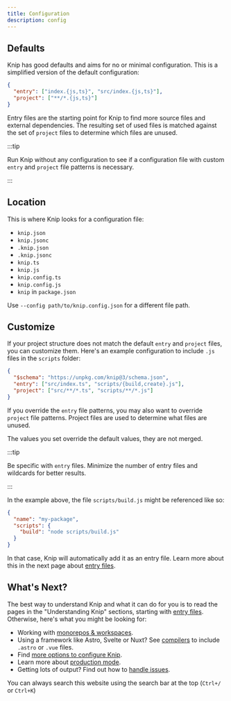 ```yaml
---
title: Configuration
description: config
---
```


## Defaults

Knip has good defaults and aims for no or minimal configuration. This is a
simplified version of the default configuration:

```json
{
  "entry": ["index.{js,ts}", "src/index.{js,ts}"],
  "project": ["**/*.{js,ts}"]
}
```

Entry files are the starting point for Knip to find more source files and
external dependencies. The resulting set of used files is matched against the
set of `project` files to determine which files are unused.

:::tip

Run Knip without any configuration to see if a configuration file with custom
`entry` and `project` file patterns is necessary.

:::

## Location

This is where Knip looks for a configuration file:

- `knip.json`
- `knip.jsonc`
- `.knip.json`
- `.knip.jsonc`
- `knip.ts`
- `knip.js`
- `knip.config.ts`
- `knip.config.js`
- `knip` in `package.json`

Use `--config path/to/knip.config.json` for a different file path.

## Customize

If your project structure does not match the default `entry` and `project`
files, you can customize them. Here's an example configuration to include `.js`
files in the `scripts` folder:

```json title="knip.json"
{
  "$schema": "https://unpkg.com/knip@3/schema.json",
  "entry": ["src/index.ts", "scripts/{build,create}.js"],
  "project": ["src/**/*.ts", "scripts/**/*.js"]
}
```

If you override the `entry` file patterns, you may also want to override
`project` file patterns. Project files are used to determine what files are
unused.

The values you set override the default values, they are not merged.

:::tip

Be specific with `entry` files. Minimize the number of entry files and wildcards
for better results.

:::

In the example above, the file `scripts/build.js` might be referenced like so:

```json title="package.json"
{
  "name": "my-package",
  "scripts": {
    "build": "node scripts/build.js"
  }
}
```

In that case, Knip will automatically add it as an entry file. Learn more about
this in the next page about [entry files][1].

## What's Next?

The best way to understand Knip and what it can do for you is to read the pages
in the "Understanding Knip" sections, starting with [entry files][1]. Otherwise,
here's what you might be looking for:

- Working with [monorepos & workspaces][2].
- Using a framework like Astro, Svelte or Nuxt? See [compilers][3] to include
  `.astro` or `.vue` files.
- Find [more options to configure Knip][4].
- Learn more about [production mode][5].
- Getting lots of output? Find out how to [handle issues][6].

You can always search this website using the search bar at the top (`Ctrl+/` or
`Ctrl+K`)

[1]: ../explanations/entry-files.md
[2]: ../features/monorepos-and-workspaces.md
[3]: ../features/compilers.md
[4]: ../reference/configuration.md
[5]: ../features/production-mode.md
[6]: ../guides/handling-issues.md
